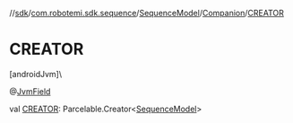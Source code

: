 //[sdk](../../../../index.md)/[com.robotemi.sdk.sequence](../../index.md)/[SequenceModel](../index.md)/[Companion](index.md)/[CREATOR](-c-r-e-a-t-o-r.md)

# CREATOR

[androidJvm]\

@[JvmField](https://kotlinlang.org/api/latest/jvm/stdlib/kotlin.jvm/-jvm-field/index.html)

val [CREATOR](-c-r-e-a-t-o-r.md): Parcelable.Creator&lt;[SequenceModel](../index.md)&gt;
